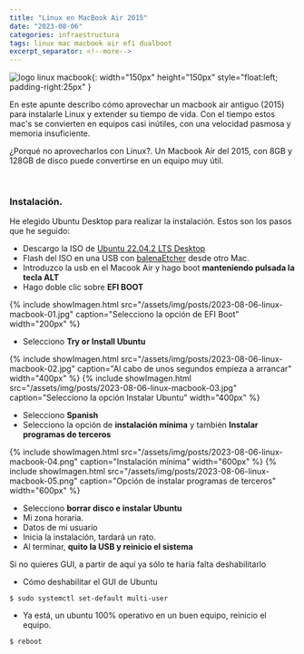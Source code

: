 ```yaml
---
title: "Linux en MacBook Air 2015"
date: "2023-08-06"
categories: infraestructura
tags: linux mac macbook air efi dualboot
excerpt_separator: <!--more-->
---
```


![logo linux macbook](/assets/img/posts/logo-linux-macbook.svg){: width="150px" height="150px" style="float:left; padding-right:25px" } 


En este apunte describo cómo aprovechar un macbook air antiguo (2015) para instalarle Linux y extender su tiempo de vida. Con el tiempo estos mac's se convierten en equipos casi inútiles, con una velocidad pasmosa y memoria insuficiente. 

¿Porqué no aprovecharlos con Linux?. Un Macbook Air del 2015, con 8GB y 128GB de disco puede convertirse en un equipo muy útil. 

<br clear="left"/>
<!--more-->

### Instalación. 

He elegido Ubuntu Desktop para realizar la instalación. Estos son los pasos que he seguido: 

- Descargo la ISO de [Ubuntu 22.04.2 LTS Desktop](https://ubuntu.com/download/desktop)
- Flash del ISO en una USB con [balenaEtcher](https://etcher.balena.io) desde otro Mac.
- Introduzco la usb en el Macook Air y hago boot **manteniendo pulsada la tecla ALT**
- Hago doble clic sobre **EFI BOOT** 

{% include showImagen.html
    src="/assets/img/posts/2023-08-06-linux-macbook-01.jpg"
    caption="Selecciono la opción de EFI Boot"
    width="200px"
    %}

- Selecciono **Try or Install Ubuntu**

{% include showImagen.html
    src="/assets/img/posts/2023-08-06-linux-macbook-02.jpg"
    caption="Al cabo de unos segundos empieza a arrancar"
    width="400px"
    %}
{% include showImagen.html
    src="/assets/img/posts/2023-08-06-linux-macbook-03.jpg"
    caption="Selecciono la opción Instalar Ubuntu"
    width="400px"
    %}

- Selecciono **Spanish**
- Selecciono la opción de **instalación mínima** y también **Instalar programas de terceros**

{% include showImagen.html
    src="/assets/img/posts/2023-08-06-linux-macbook-04.png"
    caption="Instalación mínima"
    width="600px"
    %}
{% include showImagen.html
    src="/assets/img/posts/2023-08-06-linux-macbook-05.png"
    caption="Opción de instalar programas de terceros"
    width="600px"
    %}
- Selecciono **borrar disco e instalar Ubuntu**
- Mi zona horaria. 
- Datos de mi usuario
- Inicia la instalación, tardará un rato.
- Al terminar, **quito la USB y reinicio el sistema**

Si no quieres GUI, a partir de aquí ya sólo te haría falta deshabilitarlo

- Cómo deshabilitar el GUI de Ubuntu
```console
$ sudo systemctl set-default multi-user
```
- Ya está, un ubuntu 100% operativo en un buen equipo, reinicio el equipo.
```console
$ reboot
```

